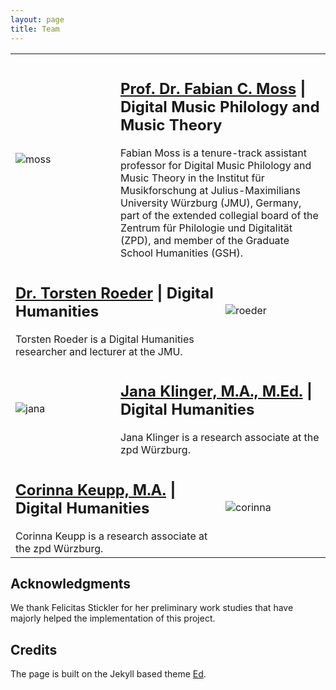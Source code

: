 ```yaml
---
layout: page
title: Team
---
```

<table class="team">

<tr>
<td width="33.3%"></td>
<td width="33.3%"></td>
<td width="33.3%"></td>
</tr>

<tr>
<td colspan="1"><img src="../assets/team/fmoss.jpg" alt="moss" style="margin: 0 0 0"/></td>
<td colspan="2"><h2>
<a href="https://fabian-moss.de/">Prof. Dr. Fabian C. Moss</a> | Digital Music Philology and Music Theory</h2>
<div class="team_description">
Fabian Moss is a tenure-track assistant professor for Digital Music Philology and Music Theory in the Institut für Musikforschung at Julius-Maximilians University Würzburg (JMU), Germany, part of the extended collegial board of the Zentrum für Philologie und Digitalität (ZPD), and member of the Graduate School Humanities (GSH).
</div>
</td>
</tr>

<tr>
<td colspan="2">
<h2><a href="http://torstenroeder.de/">Dr. Torsten Roeder</a> | Digital Humanities </h2>
<div class="team_description">
Torsten Roeder is a Digital Humanities researcher and lecturer at the JMU.
</div>
</td>
<td colspan="1"><img src="../assets/team/troeder.jpg" alt="roeder" style="margin: 0 0 0"/></td>
</tr>

<tr>
<td colspan="1"><img src="../assets/team/jklinger.jpg" alt="jana" style="margin: 0 0 0"/></td>
<td colspan="2"><h2>
<a href="https://www.uni-wuerzburg.de/zpd/forschungsstelle-dachs/team/klinger-jana/">Jana Klinger, M.A., M.Ed.</a> | Digital Humanities </h2>
<div class="team_description">
Jana Klinger is a research associate at the zpd Würzburg. 
</div>
</td>
</tr>


<tr>
<td colspan="2">
<h2><a href="https://www.uni-wuerzburg.de/zpd/forschungsstelle-dachs/team/corinna-keupp/">Corinna Keupp, M.A.</a> | Digital Humanities </h2>
<div class="team_description">
Corinna Keupp is a research associate at the zpd Würzburg. 
</div>
</td>
<td colspan="1"><img src="../assets/team/ckeupp.jpg" alt="corinna" style="margin: 0 0 0"/></td>
</tr>
</table>



<h2>Acknowledgments</h2>
<div>
We thank Felicitas Stickler for her preliminary work studies that have majorly helped the implementation of this project.</div>


<h2>Credits</h2>
<div>The page is built on the Jekyll based theme <a href="https://github.com/minicomp/ed">Ed</a>.</div>